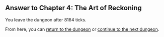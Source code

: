 ## Answer to Chapter 4: The Art of Reckoning

You leave the dungeon after 8184 ticks.

From here, you can [return to the dungeon](../../../chapters/04/the-art-of-reckoning.md) or [continue to the next dungeon](../../../chapters/05/close-at-hand.md).
